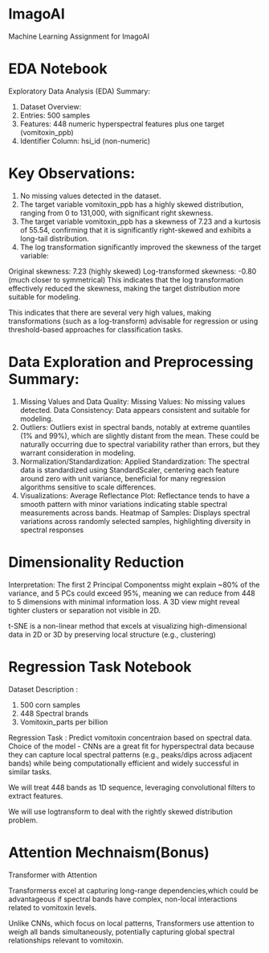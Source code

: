 # ImagoAI
Machine Learning Assignment for ImagoAI

# EDA Notebook 
Exploratory Data Analysis (EDA) Summary:
1. Dataset Overview:
2. Entries: 500 samples
3. Features: 448 numeric hyperspectral features plus one target (vomitoxin_ppb)
4. Identifier Column: hsi_id (non-numeric)
   
# Key Observations:
1. No missing values detected in the dataset.
2. The target variable vomitoxin_ppb has a highly skewed distribution, ranging from 0 to 131,000, with significant right skewness.
3. The target variable vomitoxin_ppb has a skewness of 7.23 and a kurtosis of 55.54, confirming that it is significantly right-skewed and exhibits a long-tail distribution.
4. The log transformation significantly improved the skewness of the target variable:

Original skewness: 7.23 (highly skewed)
Log-transformed skewness: -0.80 (much closer to symmetrical)
This indicates that the log transformation effectively reduced the skewness, making the target distribution more suitable for modeling.

This indicates that there are several very high values, making transformations (such as a log-transform) advisable for regression or using threshold-based approaches for classification tasks.

# Data Exploration and Preprocessing Summary:
1. Missing Values and Data Quality:
Missing Values: No missing values detected.
Data Consistency: Data appears consistent and suitable for modeling.
2. Outliers:
Outliers exist in spectral bands, notably at extreme quantiles (1% and 99%), which are slightly distant from the mean. These could be naturally occurring due to spectral variability rather than errors, but they warrant consideration in modeling.
3. Normalization/Standardization:
Applied Standardization: The spectral data is standardized using StandardScaler, centering each feature around zero with unit variance, beneficial for many regression algorithms sensitive to scale differences.
4. Visualizations:
Average Reflectance Plot: Reflectance tends to have a smooth pattern with minor variations indicating stable spectral measurements across bands.
Heatmap of Samples: Displays spectral variations across randomly selected samples, highlighting diversity in spectral responses

# Dimensionality Reduction
Interpretation: The first 2 Principal Componentss might explain ~80% of the variance, and 5 PCs could exceed 95%, meaning we can reduce from 448 to 5 dimensions with minimal information loss. A 3D view might reveal tighter clusters or separation not visible in 2D.

t-SNE is a non-linear method that excels at visualizing high-dimensional data in 2D or 3D by preserving local structure (e.g., clustering)

# Regression Task Notebook
Dataset Description :
1. 500 corn samples
2. 448 Spectral brands
3. Vomitoxin_parts per billion

Regression Task : Predict vomitoxin concentraion based on spectral data.
Choice of the model - CNNs are a great fit for hyperspectral data because they can capture local spectral patterns (e.g., peaks/dips across adjacent bands) while being computationally efficient and widely successful in similar tasks.

We will treat 448 bands as 1D sequence, leveraging convolutional filters to extract features.

We will use logtransform to deal with the rightly skewed distribution problem.


# Attention Mechnaism(Bonus)
Transformer with Attention

Transformerss excel at capturing long-range dependencies,which could be advantageous if spectral bands have complex, non-local interactions related to vomitoxin levels.

Unlike CNNs, which focus on local patterns, Transformers use attention to weigh all bands simultaneously, potentially capturing global spectral relationships relevant to vomitoxin.

